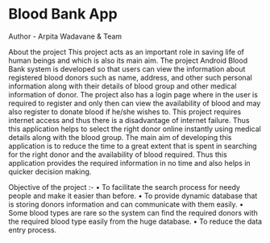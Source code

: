 # Blood Bank App
Author - Arpita Wadavane & Team

About the project
This project acts as an important role in saving life of human beings and which is also its main aim. The project Android Blood Bank system is developed so that users can view the information about registered blood donors such as name, address, and other such personal information along with their details of blood group and other medical information of donor. The project also has a login page where in the user is required to register and only then can view the availability of blood and may also register to donate blood if he/she wishes to. This project requires internet access and thus there is a disadvantage of internet failure. Thus this application helps to select the right donor online instantly using medical details along with the blood group. The main aim of developing this application is to reduce the time to a great extent that is spent in searching for the right donor and the availability of blood required. Thus this application provides the required information in no time and also helps in quicker decision making.

Objective of the project :-
• To facilitate the search process for needy people and make it easier than before.
• To provide dynamic database that is storing donors information and can communicate with them easily.
• Some blood types are rare so the system can find the required donors with the required blood type easily from the huge database.
• To reduce the data entry process.
